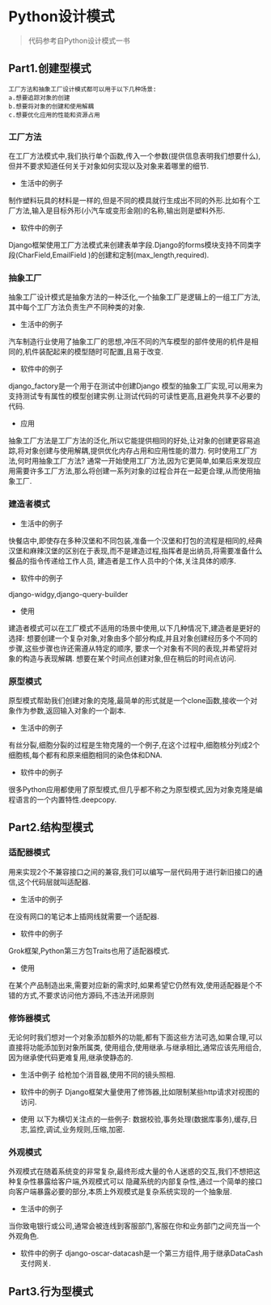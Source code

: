 # Python设计模式

> 代码参考自Python设计模式一书

## Part1.创建型模式
```text
工厂方法和抽象工厂设计模式都可以用于以下几种场景:
a.想要追踪对象的创建
b.想要将对象的创建和使用解耦
c.想要优化应用的性能和资源占用
```
### 工厂方法
在工厂方法模式中,我们执行单个函数,传入一个参数(提供信息表明我们想要什么),但并不要求知道任何关于对象如何实现以及对象来着哪里的细节.
- 生活中的例子

制作塑料玩具的材料是一样的,但是不同的模具就行生成出不同的外形.比如有个工厂方法,输入是目标外形(小汽车或变形金刚)的名称,输出则是塑料外形.

- 软件中的例子

Django框架使用工厂方法模式来创建表单字段.Django的forms模块支持不同类字段(CharField,EmailField
)的创建和定制(max_length,required).

### 抽象工厂
抽象工厂设计模式是抽象方法的一种泛化,一个抽象工厂是逻辑上的一组工厂方法,其中每个工厂方法负责生产不同种类的对象.

- 生活中的例子

汽车制造行业使用了抽象工厂的思想,冲压不同的汽车模型的部件使用的机件是相同的,机件装配起来的模型随时可配置,且易于改变.

- 软件中的例子

django_factory是一个用于在测试中创建Django
模型的抽象工厂实现,可以用来为支持测试专有属性的模型创建实例.让测试代码的可读性更高,且避免共享不必要的代码.

- 应用

抽象工厂方法是工厂方法的泛化,所以它能提供相同的好处,让对象的创建更容易追踪,将对象创建与使用解耦,提供优化内存占用和应用性能的潜力.
何时使用工厂方法,何时用抽象工厂方法? 通常一开始使用工厂方法,因为它更简单,如果后来发现应用需要许多工厂方法,那么将创建一系列对象的过程合并在一起更合理,从而使用抽象工厂.

### 建造者模式

- 生活中的例子

快餐店中,即使存在多种汉堡和不同包装,准备一个汉堡和打包的流程是相同的,经典汉堡和麻辣汉堡的区别在于表现,而不是建造过程,指挥者是出纳员,将需要准备什么餐品的指令传递给工作人员,
建造者是工作人员中的个体,关注具体的顺序.

- 软件中的例子

django-widgy,django-query-builder

- 使用

建造者模式可以在工厂模式不适用的场景中使用,以下几种情况下,建造者是更好的选择:
想要创建一个复杂对象,对象由多个部分构成,并且对象创建经历多个不同的步骤,这些步骤也许还需遵从特定的顺序,
要求一个对象有不同的表现,并希望将对象的构造与表现解耦.
想要在某个时间点创建对象,但在稍后的时间点访问.

### 原型模式

原型模式帮助我们创建对象的克隆,最简单的形式就是一个clone函数,接收一个对象作为参数,返回输入对象的一个副本.

- 生活中的例子

有丝分裂,细胞分裂的过程是生物克隆的一个例子,在这个过程中,细胞核分列成2个细胞核,每个都有和原来细胞相同的染色体和DNA.

- 软件中的例子

很多Python应用都使用了原型模式,但几乎都不称之为原型模式,因为对象克隆是编程语言的一个内置特性.deepcopy.


## Part2.结构型模式

### 适配器模式

用来实现2个不兼容接口之间的兼容,我们可以编写一层代码用于进行新旧接口的通信,这个代码层就叫适配器.

- 生活中的例子

在没有网口的笔记本上插网线就需要一个适配器.

- 软件中的例子

Grok框架,Python第三方包Traits也用了适配器模式.

- 使用

在某个产品制造出来,需要对应新的需求时,如果希望它仍然有效,使用适配器是个不错的方式,不要求访问他方源码,不违法开闭原则

### 修饰器模式

无论何时我们想对一个对象添加额外的功能,都有下面这些方法可选,如果合理,可以直接将功能添加到对象所属类,
使用组合,使用继承.与继承相比,通常应该先用组合,因为继承使代码更难复用,继承使静态的.

- 生活中例子
给枪加个消音器,使用不同的镜头照相.

- 软件中的例子
Django框架大量使用了修饰器,比如限制某些http请求对视图的访问.

- 使用
以下为横切关注点的一些例子: 数据校验,事务处理(数据库事务),缓存,日志,监控,调试,业务规则,压缩,加密.

### 外观模式
外观模式在随着系统变的非常复杂,最终形成大量的令人迷惑的交互,我们不想把这种复杂性暴露给客户端,外观模式可以
隐藏系统的内部复杂性,通过一个简单的接口向客户端暴露必要的部分,本质上外观模式是复杂系统实现的一个抽象层.

- 生活中的例子

当你致电银行或公司,通常会被连线到客服部门,客服在你和业务部门之间充当一个外观角色.

- 软件中的例子
django-oscar-datacash是一个第三方组件,用于继承DataCash支付网关.

## Part3.行为型模式